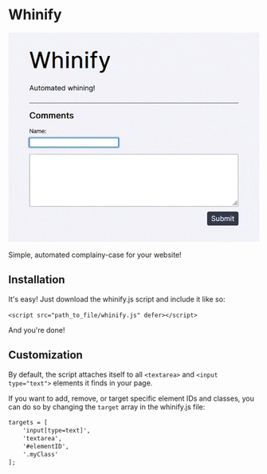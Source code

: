 # Whinify

![Whinify in action](https://github.com/crabcode/whinify/blob/main/whinify.gif)

Simple, automated complainy-case for your website!

## Installation

It's easy! Just download the whinify.js script and include it like so:

```<script src="path_to_file/whinify.js" defer></script>```

And you're done!

## Customization

By default, the script attaches itself to all `<textarea>` and `<input type="text">` elements it finds in your page.

If you want to add, remove, or target specific element IDs and classes, you can do so by changing the `target` array in the whinify.js file:

```
targets = [
    'input[type=text]',
    'textarea',
    '#elementID',
    '.myClass'
];
```